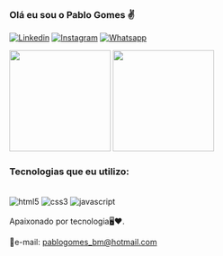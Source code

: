 ### Olá eu sou o Pablo Gomes ✌️

[![Linkedin](https://img.shields.io/badge/LinkedIn-0077B5?style=for-the-badge&logo=linkedin&logoColor=white)](https://www.linkedin.com/in/pablo-gomes-dos-santos-85570920b/)
[![Instagram](https://img.shields.io/badge/Instagram-E4405F?style=for-the-badge&logo=instagram&logoColor=white)](https://www.instagram.com/pgomes_bm/)
[![Whatsapp](https://img.shields.io/badge/WhatsApp-25D366?style=for-the-badge&logo=whatsapp&logoColor=white)](https://api.whatsapp.com/send?phone=5524988173930)

<div>
<img height="180em" src="https://github-readme-stats.vercel.app/api?username=Pabloweb2022&show_icons=true&theme=tokyonight">
<img height="180em" src="https://github-readme-stats.vercel.app/api/top-langs/?username=anuraghazra&layout=compact&langs_count=16&theme=tokyonight">
</div>

### Tecnologias que eu utilizo:

<div style="display: inline_block"> <br/>
<img align="center" alt="html5" src="https://img.shields.io/badge/HTML5-E34F26?style=for-the-badge&logo=html5&logoColor=white">
<img align="center" alt="css3" src="https://img.shields.io/badge/CSS3-1572B6?style=for-the-badge&logo=css3&logoColor=white">
<img align="center" alt="javascript" src="https://img.shields.io/badge/JavaScript-F7DF1E?style=for-the-badge&logo=javascript&logoColor=black">
</div><br/>
Apaixonado por tecnologia🖥️❤️.

📧e-mail: pablogomes_bm@hotmail.com
